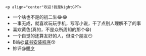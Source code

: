     <p align="center"欢迎!我是NightGPT>
- 一个啥也不是的初二生😂😂
- 一事无成，就喜欢玩玩手机，写写小说，干了点别人理解不了的事
- 喜欢黄色(真的，不是众所周知的那个😁)
- 一个自觉的还算友好的人，但没个朋友😶
- B站@[证书安装程序](https://space.bilibili.com/635970556)😚
- 妙评@[朝夕](https://www.magicalapk.com/share/user?id=12)
<!---
nightgpt/nightgpt is a ✨ special ✨ repository because its `README.md` (this file) appears on your GitHub profile.
You can click the Preview link to take a look at your changes.
--->
